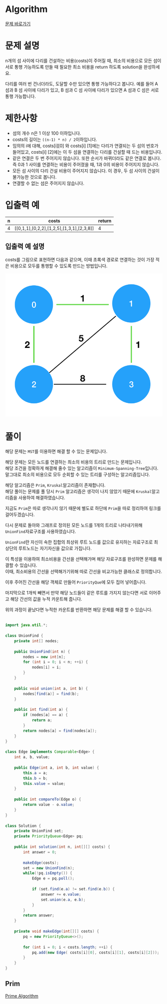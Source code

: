 
# Algorithm
[문제 바로가기](https://school.programmers.co.kr/learn/courses/30/lessons/42861)
# 문제 설명

n개의 섬 사이에 다리를 건설하는 비용(costs)이 주어질 때, 최소의 비용으로 모든 섬이 서로 통행 가능하도록 만들 때 필요한 최소 비용을 return 하도록 solution을 완성하세요.

다리를 여러 번 건너더라도, 도달할 수만 있으면 통행 가능하다고 봅니다. 예를 들어 A 섬과 B 섬 사이에 다리가 있고, B 섬과 C 섬 사이에 다리가 있으면 A 섬과 C 섬은 서로 통행 가능합니다.

# **제한사항**

- 섬의 개수 n은 1 이상 100 이하입니다.
- costs의 길이는 `((n-1) * n) / 2`이하입니다.
- 임의의 i에 대해, costs[i][0] 와 costs[i] [1]에는 다리가 연결되는 두 섬의 번호가 들어있고, costs[i] [2]에는 이 두 섬을 연결하는 다리를 건설할 때 드는 비용입니다.
- 같은 연결은 두 번 주어지지 않습니다. 또한 순서가 바뀌더라도 같은 연결로 봅니다. 즉 0과 1 사이를 연결하는 비용이 주어졌을 때, 1과 0의 비용이 주어지지 않습니다.
- 모든 섬 사이의 다리 건설 비용이 주어지지 않습니다. 이 경우, 두 섬 사이의 건설이 불가능한 것으로 봅니다.
- 연결할 수 없는 섬은 주어지지 않습니다.

# **입출력 예**

| n   | costs                                     | return |
| --- | ----------------------------------------- | ------ |
| 4   | [[0,1,1],[0,2,2],[1,2,5],[1,3,1],[2,3,8]] | 4      |

## **입출력 예 설명**

costs를 그림으로 표현하면 다음과 같으며, 이때 초록색 경로로 연결하는 것이 가장 적은 비용으로 모두를 통행할 수 있도록 만드는 방법입니다.

![image.png](./img/섬_연결하기1.png)


# 풀이

해당 문제는 `MST`를 이용하면 해결 할 수 있는 문제입니다.

해당 문제는 모든 노드를 연결하는 최소의 비용의 트리로 만드는 문제입니다.   
해당 조건을 정확하게 해결해 줄수 있는 알고리즘이 `Minimum-Spanning-Tree`입니다.   
말그대로 최소의 비용으로 모두 순회할 수 있는 트리를 구성하는 알고리즘입니다.    

해당 알고리즘은 `Prim`, `Kruskal`알고리즘이 존재합니다.   
해당 풀이는 문제를 풀 당시 `Prim` 알고리즘은 생각이 나지 않았기 때문에 `Kruskal`알고리즘을 사용하여 해결하였습니다.

지금도 `Prim`은 따로 생각나지 않기 때문에 별도로 하단에 `Prim`을 따로 정리하여 링크를 걸어두겠습니다.

다시 문제로 돌아와 그래프로 정의된 모든 노드를 1개의 트리로 나타내기위해 `UnionFind`자료구조를 사용하였습니다.

`UnionFind`란 자신이 속한 집합의 최상위 루트 노드를 값으로 유지하는 자료구조로 최 상단의 루트노드는 자기자신을 값으로 가집니다.

이 특성을 이용하여 최소비용을 간선을 선택해가며 해당 자료구조를 완성하면 문제를 해결할 수 있습니다.    
이때, 최소비용의 간선을 선택해가기위해 따로 간선을 비교가능한 클래스로 정의합니다.  

이후 주어진 간선을 해당 객체로 만들어 `PriorityQue`에 모두 집어 넣어줍니다.  

마지막으로 1개씩 빼면서 만약 해당 노드들이 같은 루트를 가지지 않는다면 서로 이어주고 해당 간선의 값을 누적 카운트해 줍니다.

위의 과정이 끝났다면 누적한 카운트를 반환하면 해당 문제를 해결 할 수 있습니다.

```java

import java.util.*;

class UnionFind {
    private int[] nodes;
    
    public UnionFind(int n) {
        nodes = new int[n];
        for (int i = 0; i < n; ++i) {
            nodes[i] = i;
        }
    }
    
    public void union(int a, int b) {
        nodes[find(a)] = find(b);
    }
    
    public int find(int a) {
        if (nodes[a] == a) {
            return a;
        }
        return nodes[a] = find(nodes[a]);
    }
}

class Edge implements Comparable<Edge> {
    int a, b, value;
    
    public Edge(int a, int b, int value) {
        this.a = a;
        this.b = b;
        this.value = value;
    }
    
    public int compareTo(Edge o) {
        return value - o.value;
    } 
}

class Solution {
    private UnionFind set;
    private PriorityQueue<Edge> pq;
    
    public int solution(int n, int[][] costs) {
        int answer = 0;
        
        makeEdge(costs);
        set = new UnionFind(n);
        while(!pq.isEmpty()) {
            Edge e = pq.poll();
            
            if (set.find(e.a) != set.find(e.b)) {
                answer += e.value;
                set.union(e.a, e.b);
            }
        }
        return answer;
    }
    
    private void makeEdge(int[][] costs) {
        pq = new PriorityQueue<>();
        
        for (int i = 0; i < costs.length; ++i) {
            pq.add(new Edge( costs[i][0], costs[i][1], costs[i][2]));
        }
    }
}

```


## Prim
[Prime Algorithm](https://gihwanjang.github.io/post/content/Study/Algorithm/Tree/Prim%20MST.md)
